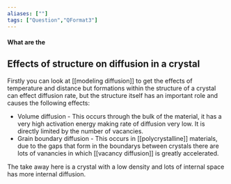 ```yaml
---
aliases: [""]
tags: ["Question","QFormat3"]
---
```


#### What are the
## Effects of structure on diffusion in a crystal
Firstly you can look at [[modeling diffusion]] to get the effects of temperature and distance but formations within the structure of a crystal can effect diffusion rate, but the structure itself has an important role and causes the following effects:
- Volume diffusion - This occurs through the bulk of the material, it has a very high activation energy making rate of diffusion very low. It is directly limited by the number of vacancies.
- Grain boundary diffusion - This occurs in [[polycrystalline]] materials, due to the gaps that form in the boundarys between crystals there are lots of vanancies in which [[vacancy diffusion]] is greatly accelerated.

The take away here is a crystal with a low density and lots of internal space has more internal diffusion.